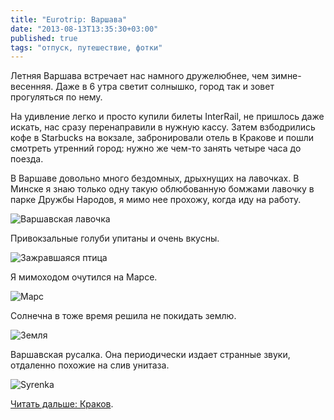 ```yaml
---
title: "Eurotrip: Варшава"
date: "2013-08-13T13:35:30+03:00"
published: true
tags: "отпуск, путешествие, фотки"
---
```


Летняя Варшава встречает нас намного дружелюбнее, чем зимне-весенняя. Даже в 6 утра светит солнышко, город так и зовет прогуляться по нему. 

На удивление легко и просто купили билеты InterRail, не пришлось даже искать, нас сразу перенаправили в нужную кассу. Затем взбодрились кофе в Starbucks на вокзале, забронировали отель в Кракове и пошли смотреть утренний город: нужно же чем-то занять четыре часа до поезда. 

В Варшаве довольно много бездомных, дрыхнущих на лавочках. В Минске я знаю только одну такую облюбованную бомжами лавочку в парке Дружбы Народов, я мимо нее прохожу, когда иду на работу. 

![](http://a51056ce8d9b948fb69e-8de36eb37b2366f5a76a776c3dee0b32.r42.cf1.rackcdn.com/instagram_warsaw_bench.jpg "Варшавская лавочка")

Привокзальные голуби упитаны и очень вкусны. 

![](http://a51056ce8d9b948fb69e-8de36eb37b2366f5a76a776c3dee0b32.r42.cf1.rackcdn.com/instagram_warsaw_pigeon.jpg "Зажравшаяся птица")

Я мимоходом очутился на Марсе. 

![](http://a51056ce8d9b948fb69e-8de36eb37b2366f5a76a776c3dee0b32.r42.cf1.rackcdn.com/instagram_warsaw_mars.jpg "Марс")

Солнечна в тоже время решила не покидать землю. 

![](http://a51056ce8d9b948fb69e-8de36eb37b2366f5a76a776c3dee0b32.r42.cf1.rackcdn.com/instagram_warsaw_earth.jpg "Земля")

Варшавская русалка. Она периодически издает странные звуки, отдаленно похожие на слив унитаза. 

![](http://a51056ce8d9b948fb69e-8de36eb37b2366f5a76a776c3dee0b32.r42.cf1.rackcdn.com/instagram_warsaw_mermaid.jpg "Syrenka")

[Читать дальше: Краков](/post/eurotrip-krakow).
